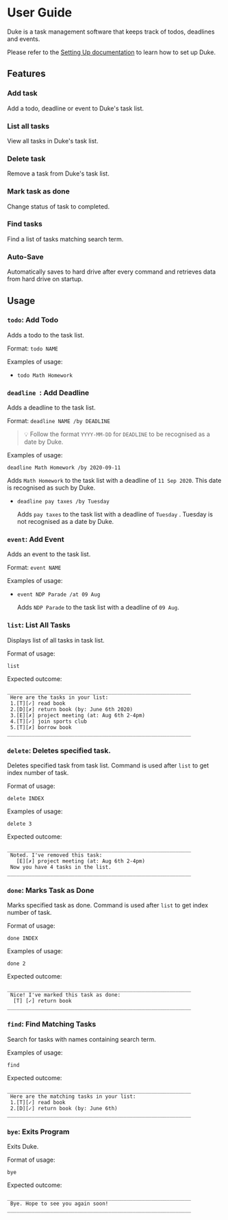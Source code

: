 # User Guide

Duke is a task management software that keeps track of todos, deadlines and events.

Please refer to the [Setting Up documentation](https://github.com/thatseant/ip/blob/master/README.md) to learn how to set up Duke.



## Features

### Add task

Add a todo, deadline or event to Duke's task list.

### List all tasks

View all tasks in Duke's task list.

### Delete task

Remove a task from Duke's task list.

### Mark task as done

Change status of task to completed.

### Find tasks

Find a list of tasks matching search term.

### Auto-Save

Automatically saves to hard drive after every command and retrieves data from hard drive on startup.

## Usage

###  `todo`: Add Todo

Adds a todo to the task list.

Format: `todo NAME`

Examples of usage:

* `todo Math Homework`

### `deadline `: Add Deadline

Adds a deadline to the task list.

Format: `deadline NAME /by DEADLINE`

> :bulb: Follow the format `YYYY-MM-DD` for `DEADLINE` to be recognised as a date by Duke.

Examples of usage:

`deadline Math Homework /by 2020-09-11`

Adds `Math Homework` to the task list with a deadline of `11 Sep 2020`. This date is recognised as such by Duke.

* `deadline pay taxes /by Tuesday`

  Adds `pay taxes` to the task list with a deadline of `Tuesday` . Tuesday is not recognised as a date by Duke.

### `event`: Add Event

Adds an event to the task list.

Format: `event NAME`

Examples of usage:

* `event NDP Parade /at 09 Aug`

  Adds `NDP Parade` to the task list with a deadline of `09 Aug`.

### `list`: List All Tasks

Displays list of all tasks in task list.

Format of usage:

`list`

Expected outcome:

    ____________________________________________________________
     Here are the tasks in your list:
     1.[T][✓] read book
     2.[D][✗] return book (by: June 6th 2020)
     3.[E][✗] project meeting (at: Aug 6th 2-4pm)
     4.[T][✓] join sports club
     5.[T][✗] borrow book
    ____________________________________________________________
### `delete`: Deletes specified task.

Deletes specified task from task list. Command is used after `list` to get index number of task.

Format of usage:

`delete INDEX`

Examples of usage:

`delete 3`

Expected outcome:

    ____________________________________________________________
     Noted. I've removed this task: 
       [E][✗] project meeting (at: Aug 6th 2-4pm)
     Now you have 4 tasks in the list.
    ____________________________________________________________
### `done`: Marks Task as Done

Marks specified task as done. Command is used after `list` to get index number of task.

Format of usage:

`done INDEX`

Examples of usage:

`done 2` 

Expected outcome:

    ____________________________________________________________
     Nice! I've marked this task as done: 
      [T] [✓] return book
    ____________________________________________________________
### `find`: Find Matching Tasks

Search for tasks with names containing search term.

Examples of usage:

`find`

Expected outcome:

    ____________________________________________________________
     Here are the matching tasks in your list:
     1.[T][✓] read book
     2.[D][✓] return book (by: June 6th)
    ____________________________________________________________
### `bye`: Exits Program

Exits Duke.

Format of usage:

`bye`

Expected outcome:

    ____________________________________________________________
     Bye. Hope to see you again soon!
    ____________________________________________________________


